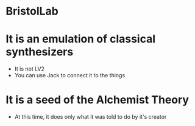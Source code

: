 # BristolLab

# It is an emulation of classical synthesizers
* It is not LV2
* You can use Jack to connect it to the things

# It is a seed of the Alchemist Theory
* At this time, it does only what it was told to do by it's creator
